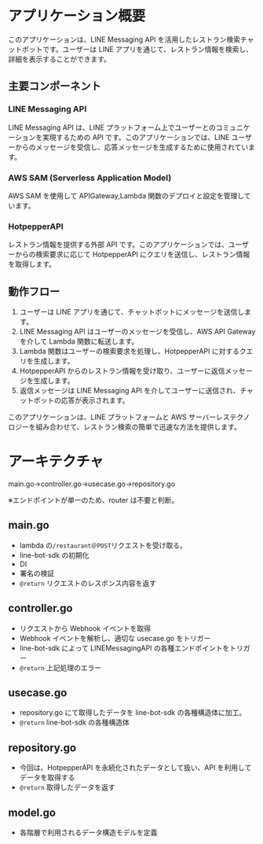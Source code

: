 # アプリケーション概要

このアプリケーションは、LINE Messaging API を活用したレストラン検索チャットボットです。ユーザーは LINE アプリを通じて、レストラン情報を検索し、詳細を表示することができます。

## 主要コンポーネント

### LINE Messaging API

LINE Messaging API は、LINE プラットフォーム上でユーザーとのコミュニケーションを実現するための API です。このアプリケーションでは、LINE ユーザーからのメッセージを受信し、応答メッセージを生成するために使用されています。

### AWS SAM (Serverless Application Model)

AWS SAM を使用して APIGateway,Lambda 関数のデプロイと設定を管理しています。

### HotpepperAPI

レストラン情報を提供する外部 API です。このアプリケーションでは、ユーザーからの検索要求に応じて HotpepperAPI にクエリを送信し、レストラン情報を取得します。

## 動作フロー

1. ユーザーは LINE アプリを通じて、チャットボットにメッセージを送信します。
2. LINE Messaging API はユーザーのメッセージを受信し、AWS API Gateway を介して Lambda 関数に転送します。
3. Lambda 関数はユーザーの検索要求を処理し、HotpepperAPI に対するクエリを生成します。
4. HotpepperAPI からのレストラン情報を受け取り、ユーザーに返信メッセージを生成します。
5. 返信メッセージは LINE Messaging API を介してユーザーに送信され、チャットボットの応答が表示されます。

このアプリケーションは、LINE プラットフォームと AWS サーバーレステクノロジーを組み合わせて、レストラン検索の簡単で迅速な方法を提供します。

# アーキテクチャ

main.go->controller.go->usecase.go->repository.go

※エンドポイントが単一のため、router は不要と判断。

## main.go

- lambda の`/restaurant＠POST`リクエストを受け取る。
- line-bot-sdk の初期化
- DI
- 署名の検証
- `@return` リクエストのレスポンス内容を返す

## controller.go

- リクエストから Webhook イベントを取得
- Webhook イベントを解析し、適切な usecase.go をトリガー
- line-bot-sdk によって LINEMessagingAPI の各種エンドポイントをトリガー
- `@return` 上記処理のエラー

## usecase.go

- repository.go にて取得したデータを line-bot-sdk の各種構造体に加工。
- `@return` line-bot-sdk の各種構造体

## repository.go

- 今回は、HotpepperAPI を永続化されたデータとして扱い、API を利用してデータを取得する
- `@return` 取得したデータを返す

## model.go

- 各階層で利用されるデータ構造モデルを定義

